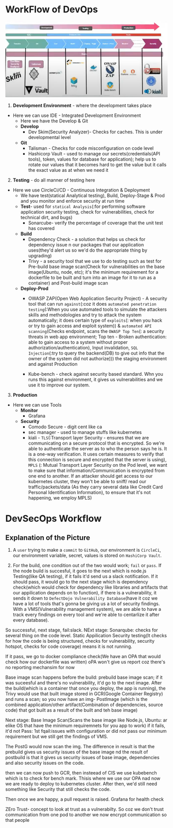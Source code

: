 # WorkFlow of DevOps
![](Images/Devop.png)
1. **Development Environment** - where the development takes place
- Here we can use IDE - Integrated Development Environment
    * Here we have the Develop & Git
    - **Develop**
        * Dev Skim(Security Analyzer)- Checks for caches. This is under developmental level
    - **Git**
        * Talisman - Checks for code misconfiguration on code level
        * Hashicorp Vault - used to manage our secrets(credentials(API tools), token, values for database for application); help us to rotate our values that it becomes hard to get the value but it calls the exact value as at when we need it

2. **Testing** - do all manner of testing here
- Here we use CircleCi/CD -  Continuous Integration & Deployment
    * We have test(statical Analytical testing), Build, Deploy-Stage & Prod and you monitor and enforce security at run time
    - **Test**- used for `statical Analysis`(:for performing software application security testing, check for vulnerabilities, check for technical dirt, and bugs)
        * Sonarcube- verify the percentage of coverage that the unit test has covered
    - **Build** 
        * Dependency Check - a solution that helps us check for dependency issue n our packages that our application uses(they'd alert us so we'd do the appropriate thing by upgrading)
        * Trivy - a security tool that we use to do testing such as test for Pre-build base image scan(Check for vulnerabilities on the base image(Ubuntu, node, etc); it's the minimum requirement for a dockerfile to be built and turn into an image for it to run as a container) and Post-build image scan
    - **Deploy-Prod**
        * OWASP ZAP(Open Web Application Security Project) - A security tool that can run `against`(:coz it does `automated penetration testing`(:When you use automated tools to simulate the attackers skills and methodologies and try to attack the system automatically; it does certain type of `exploits`(: when you hack or try to gain access and exploit system)) & `automated API scanning`(Checks endpoint, scans the `OWASP Top Ten`(: a security threats in web app environment; Top ten - Broken authentication: able to gain access to a system without proper authorization/authentication), Input invalidation, `SQL Injection`(:try to query the backend(DB) to give out info that the owner of the system did not authorize))) the staging environment and against Production

        * Kube-bench - check against security based standard. Whn you runs this against environment, it gives us vulnerabilities and we use it to improve our system.
    
3. **Production**
- Here we can use Tools
    * **Monitor**
        - Grafana
    * **Security**
        - Comodo Secure - digit cent like ca
        - sec manager - used to manage stuffs like kubernetes 
        - kiali - `TLS`(:Transport layer Security - ensures that we are communicating on a secure protocol that is encrypted. So we're able to authenticate the server as to who the person says he is. It is a one-way verification. It uses certain measures to verify that this connection is secure and encrypted that the server is using), `MPLS` (: Mutual Transport Layer Security on the Pod level, we want to make sure that information/Communication is encrypted from one end to another. If an attacker should get access to our kubernetes cluster, they won't be able to sniff/ read our traffic/packets/data (As they carry several data like Credit Card Personal Identification Information), to ensure that it's not happening, we employ MPLS)


# DevSecOps Workflow


## Explanation of the Picture
1. A `user` trying to make a `commit` to `GitHub`, our environment is `CircleCi`, our environment variable, secret, values is stored on `HashiCorp Vault`.

2. For the build, one condition out of the two would work; `fail` or `pass`. If the node build is succesful, it goes to the next which is node.js Testing(like QA testing), if it fails it'd send us a slack notification. If it should pass, it would go to the next stage which is dependency check(which would check for dependency like libraries and artifacts that our appilication depends on to function), if there is a vulnerability, it sends it down to `DefectDojo Vulnerability Database`(have it coz we have a lot of tools that's gonna be giving us a lot of security findings. With a VMS(Vulnerability management system), we are able to have a track every findings on every tool and we're able to centarlize it after every database).

So successful, next stage, fail:slack. NExt stage: Sonarqube: checks for several thing on the code level. Static Appilication Security testing(It checks for how the code is being structured, checks for vulnerability, security hotspot, checks for code coverage) means it is not running. 

If it pass, we go to docker compliance check(We have an OPA  that would check how our dockerfile was written) oPA won't give us report coz there's no reporting mechansim for now

Base image scan happens before the build: prebuild base image scan; if it was suceesful and there's no vulnerability, it'd go to the next image. After the build(which is a container that once you deploy, the app is running), the Trivy would use that built image stored in GCR(Google Container Registry) and runs a scan; so you now have an img- PostImage (which is the combined application/other artifact(Combination of dependencies, source code)  that got built as a result of the built and teh base image)


Next stage: Base Image Scan(Scans the base image like Node.js, Ubuntu: ar elike OS that have the minimum requiremnets for you app to work) if it fails, it'd not Pass: 1st fqail:issues with configuration or did not pass our minimum requirement but we still get the findings of VMS.

The PostG would now scan the img. The difference in result is that the prebuild gives us security issues of the base image nd the result of postbuild is that it gives us security issues of base image, dependencies and also security issues on the code.

then we can now push to GCR, then insteead of CIS we use kubebench which is to check for bench mark. Thisis where we use our OPA nad now we are ready to deploy to kubernetes cluster. After then, we'd still need something like Security that still checks the code.

Then once we are happy, a pull request is raised. Grafana for health check

ZEro Trust- concept to look at trust as a vulnerabilty. So coz we don't trust communication from one pod to another we now encrypt communication so that people

